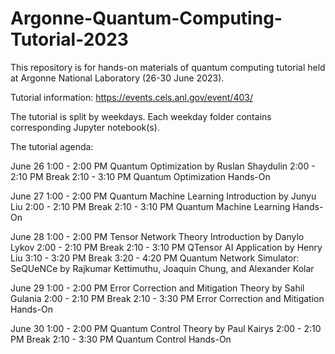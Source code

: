# Argonne-Quantum-Computing-Tutorial-2023

This repository is for hands-on materials of quantum computing tutorial held at Argonne National Laboratory (26-30 June 2023).

Tutorial information: https://events.cels.anl.gov/event/403/

The tutorial is split by weekdays. Each weekday folder contains corresponding Jupyter notebook(s).

The tutorial agenda:

June 26	1:00 - 2:00 PM	Quantum Optimization by Ruslan Shaydulin
	2:00 - 2:10 PM	Break
	2:10 - 3:10 PM	Quantum Optimization Hands-On
	
June 27	1:00 - 2:00 PM	Quantum Machine Learning Introduction by Junyu Liu
	2:00 - 2:10 PM	Break
	2:10 - 3:10 PM	Quantum Machine Learning Hands-On
	
June 28	1:00 - 2:00 PM	Tensor Network Theory Introduction by Danylo Lykov
	2:00 - 2:10 PM	Break
	2:10 - 3:10 PM	QTensor AI Application by Henry Liu
	3:10 - 3:20 PM	Break
	3:20 - 4:20 PM	Quantum Network Simulator: SeQUeNCe by Rajkumar Kettimuthu, Joaquin Chung, and Alexander Kolar
	
June 29	1:00 - 2:00 PM	Error Correction and Mitigation Theory by Sahil Gulania
	2:00 - 2:10 PM	Break
	2:10 - 3:30 PM	Error Correction and Mitigation Hands-On
	
June 30	1:00 - 2:00 PM	Quantum Control Theory by Paul Kairys
	2:00 - 2:10 PM	Break
	2:10 - 3:30 PM	Quantum Control Hands-On

